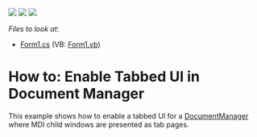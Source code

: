 <!-- default badges list -->
![](https://img.shields.io/endpoint?url=https://codecentral.devexpress.com/api/v1/VersionRange/128616821/13.1.4%2B)
[![](https://img.shields.io/badge/Open_in_DevExpress_Support_Center-FF7200?style=flat-square&logo=DevExpress&logoColor=white)](https://supportcenter.devexpress.com/ticket/details/E3245)
[![](https://img.shields.io/badge/📖_How_to_use_DevExpress_Examples-e9f6fc?style=flat-square)](https://docs.devexpress.com/GeneralInformation/403183)
<!-- default badges end -->
<!-- default file list -->
*Files to look at*:

* [Form1.cs](./CS/DocumentManager_TabbedUI/Form1.cs) (VB: [Form1.vb](./VB/DocumentManager_TabbedUI/Form1.vb))
<!-- default file list end -->
# How to: Enable Tabbed UI in Document Manager


<p>This example shows how to enable a tabbed UI for a <a href="https://docs.devexpress.com/WindowsForms/DevExpress.XtraBars.Docking2010.DocumentManager">DocumentManager</a> where MDI child windows are  presented as tab pages.</p>

<br/>


